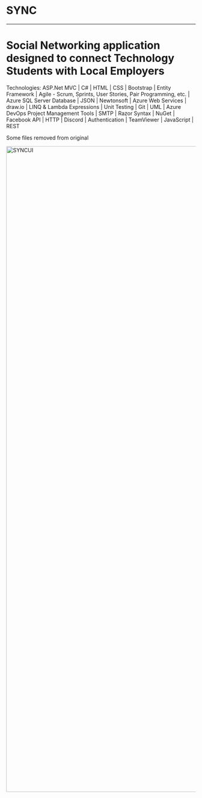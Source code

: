 # SYNC
-----------------------------------------------------------------------
# Social Networking application designed to connect Technology Students with Local Employers
Technologies: ASP.Net MVC | C# | HTML | CSS | Bootstrap | Entity Framework | Agile - Scrum, Sprints, User Stories, Pair Programming, etc. | Azure SQL Server Database | JSON | Newtonsoft | Azure Web Services | draw.io | LINQ & Lambda Expressions | Unit Testing | Git | UML | Azure DevOps Project Management Tools | SMTP | Razor Syntax | NuGet | Facebook API | HTTP | Discord | Authentication | TeamViewer | JavaScript | REST

Some files removed from original



<img width="1717" alt="SYNCUI" src="https://user-images.githubusercontent.com/31869613/57558765-a71a4d80-7344-11e9-8589-2f76c077df1a.PNG">
